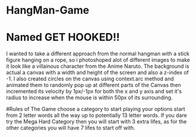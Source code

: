 # HangMan-Game
# Named GET HOOKED!!
I wanted to take a different approach from the normal hangman with a stick figure hanging on a rope, so i photoshoped alot of different images to make it look like a villainous character from the Anime Naruto. The background is actual a canvas with a width and height of the screen and also a z-index of -1. I also created circles on the canvas using context.arc method and animated them to randomly pop up at different parts of the Canvas then incremented its velocity by 1px/-1px for both the x and y axis and set it's radius to increase when the mouse is within 50px of its surrounding.

#Rules of The Game
choose a category to start playing your options start from 2 letter words all the way up to potentially 13 letter words. If you dare try the Mega Hard Category then you will start with 3 extra lifes, as for the other categories you will have 7 lifes to start off with.

